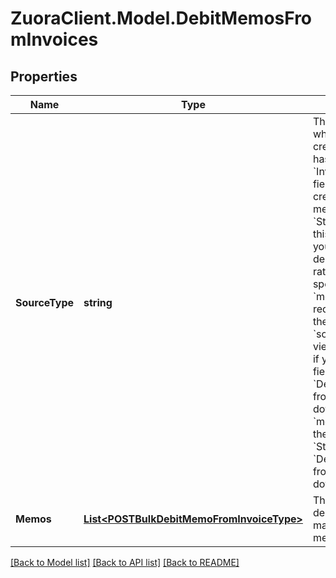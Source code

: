 # ZuoraClient.Model.DebitMemosFromInvoices

## Properties

Name | Type | Description | Notes
------------ | ------------- | ------------- | -------------
**SourceType** | **string** | The type of the source where debit memos are created.   This enum field has the following values: - &#x60;Invoice&#x60;: By setting this field to &#x60;Invoice&#x60;, you can create multiple debit memos from invoices. - &#x60;Standalone&#x60;: By setting this field to &#x60;Standalone&#x60;, you can create multiple debit memos from product rate plan charges.  The specific schema of the &#x60;memos&#x60; object field in the request body depends on the value of the &#x60;sourceType&#x60; field. - To view the &#x60;memos&#x60; schema if you set the &#x60;sourceType&#x60; field to &#x60;Invoice&#x60;, select &#x60;DebitMemosFromInvoices&#x60; from the following drop-down list. - To view the &#x60;memos&#x60; schema if you set the &#x60;sourceType&#x60; field to &#x60;Standalone&#x60;, select &#x60;DebitMemosFromCharges&#x60; from the following drop-down list.  | 
**Memos** | [**List&lt;POSTBulkDebitMemoFromInvoiceType&gt;**](POSTBulkDebitMemoFromInvoiceType.md) | The container for a list of debit memos. The maximum number of debit memos is 50.  | [optional] 

[[Back to Model list]](../README.md#documentation-for-models) [[Back to API list]](../README.md#documentation-for-api-endpoints) [[Back to README]](../README.md)

